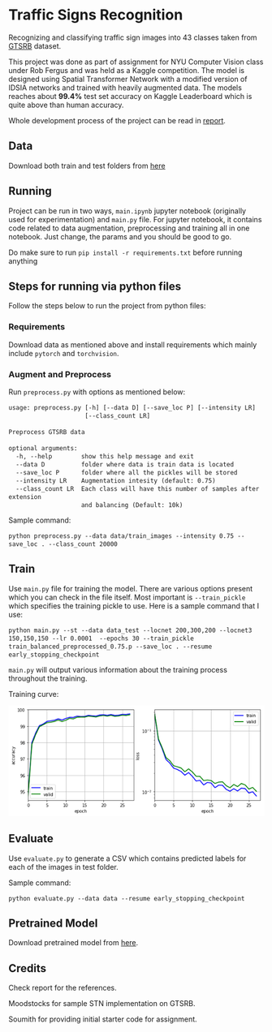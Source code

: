 # Traffic Signs Recognition

Recognizing and classifying traffic sign images into 43 classes taken from [GTSRB](http://benchmark.ini.rub.de/?section=gtsrb&subsection=dataset) dataset.

This project was done as part of assignment for NYU Computer Vision class under Rob Fergus and was held as a Kaggle competition. The model is designed using Spatial Transformer Network with a modified version of IDSIA networks and trained with heavily augmented data. The models reaches about __99.4%__ test set accuracy on Kaggle Leaderboard which is quite above than human accuracy.

Whole development process of the project can be read in [report](./report/report.pdf).

## Data

Download both train and test folders from [here](https://www.kaggle.com/c/nyu-cv-fall-2017/data)


## Running

Project can be run in two ways, `main.ipynb` jupyter notebook (originally used for experimentation) and `main.py` file. For jupyter notebook, it contains code related to data augmentation, preprocessing and training all in one notebook. Just change, the params and you should be good to go.

Do make sure to run `pip install -r requirements.txt` before running anything

## Steps for running via python files

Follow the steps below to run the project from python files:

### Requirements

Download data as mentioned above and install requirements which mainly include `pytorch` and `torchvision`.

### Augment and Preprocess

Run `preprocess.py` with options as mentioned below:

```
usage: preprocess.py [-h] [--data D] [--save_loc P] [--intensity LR]
                     [--class_count LR]

Preprocess GTSRB data

optional arguments:
  -h, --help        show this help message and exit
  --data D          folder where data is train data is located
  --save_loc P      folder where all the pickles will be stored
  --intensity LR    Augmentation intesity (default: 0.75)
  --class_count LR  Each class will have this number of samples after extension
                    and balancing (Default: 10k)
```

Sample command:

```
python preprocess.py --data data/train_images --intensity 0.75 --save_loc . --class_count 20000
```

## Train

Use `main.py` file for training the model. There are various options present which you can check in the file itself. Most important is `--train_pickle` which specifies the training pickle to use. Here is a sample command that I use:

```
python main.py --st --data data_test --locnet 200,300,200 --locnet3 150,150,150 --lr 0.0001  --epochs 30 --train_pickle train_balanced_preprocessed_0.75.p --save_loc . --resume early_stopping_checkpoint
```

`main.py` will output various information about the training process throughout the training.

Training curve:

![Training Curve](./images/curves.png)

## Evaluate

Use `evaluate.py` to generate a CSV which contains predicted labels for each of the images in test folder.

Sample command:

```
python evaluate.py --data data --resume early_stopping_checkpoint
```

## Pretrained Model

Download pretrained model from [here](https://drive.google.com/open?id=18GDnNg2SNFtBg6pHJVH50DJGx1Vozc6c).

## Credits

Check report for the references.

Moodstocks for sample STN implementation on GTSRB.

Soumith for providing initial starter code for assignment.
